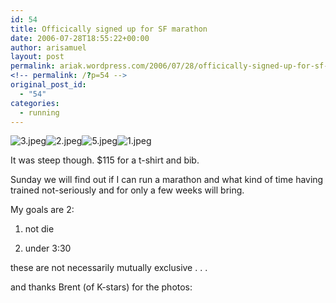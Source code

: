 ```yaml
---
id: 54
title: Officically signed up for SF marathon
date: 2006-07-28T18:55:22+00:00
author: arisamuel
layout: post
permalink: ariak.wordpress.com/2006/07/28/officically-signed-up-for-sf-marathon/
<!-- permalink: /?p=54 -->
original_post_id:
  - "54"
categories:
  - running
---
```

<img src="https://i1.wp.com/ariak.files.wordpress.com/2006/07/3.thumbnail.jpeg?resize=128%2C96" alt="3.jpeg" align="top" data-recalc-dims="1" /><img src="https://i1.wp.com/www.diffusionreactor.com/wp-content/uploads/2006/07/2-150x150.jpg?resize=128%2C96" alt="2.jpeg" data-recalc-dims="1" /><img src="https://i0.wp.com/www.diffusionreactor.com/wp-content/uploads/2006/07/5-150x150.jpg?resize=127%2C96" alt="5.jpeg" data-recalc-dims="1" /><img src="https://i0.wp.com/www.diffusionreactor.com/wp-content/uploads/2006/07/1-150x150.jpg?resize=128%2C96" alt="1.jpeg" data-recalc-dims="1" />

It was steep though. $115 for a t-shirt and bib.
  
Sunday we will find out if I can run a marathon and what kind of time having trained not-seriously and for only a few weeks will bring.

My goals are 2:

1. not die

2. under 3:30

these are not necessarily mutually exclusive . . .

and thanks Brent (of K-stars) for the photos:
